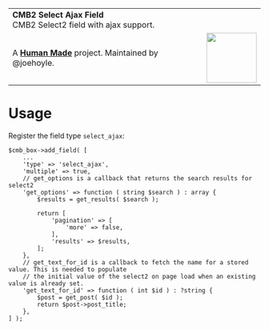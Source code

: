 <table width="100%">
	<tr>
		<td align="left" colspan="2">
			<strong>CMB2 Select Ajax Field</strong><br />
			CMB2 Select2 field with ajax support.
		</td>
	</tr>
	<tr>
		<td>
			A <strong><a href="https://hmn.md/">Human Made</a></strong> project. Maintained by @joehoyle.
		</td>
		<td align="center">
			<img src="https://hmn.md/content/themes/hmnmd/assets/images/hm-logo.svg" width="100" />
		</td>
	</tr>
</table>

# Usage

Register the field type `select_ajax`:

```
$cmb_box->add_field( [
	...
	'type' => 'select_ajax',
	'multiple' => true,
	// get_options is a callback that returns the search results for select2
	'get_options' => function ( string $search ) : array {
		$results = get_results( $search );

		return [
			'pagination' => [
				'more' => false,
			],
			'results' => $results,
		];
	},
	// get_text_for_id is a callback to fetch the name for a stored value. This is needed to populate
	// the initial value of the select2 on page load when an existing value is already set.
	'get_text_for_id' => function ( int $id ) : ?string {
		$post = get_post( $id );
		return $post->post_title;
	},
] );
```
